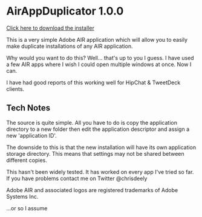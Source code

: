 AirAppDuplicator 1.0.0
======================
[Click here to download the installer](https://github.com/downloads/chrisdeely/AirAppDuplicator/AIRAppDuplicator.air)

This is a very simple Adobe AIR application which will allow you to easily 
make duplicate installations of any AIR application.

Why would you want to do this?  Well... that's up to you I guess. I have 
used a few AIR apps where I wish I could open multiple windows at once. Now 
I can.

I have had good reports of this working well for HipChat & TweetDeck clients.

Tech Notes
----------

The source is quite simple.  All you have to do is copy the application 
directory to a new folder then edit the application descriptor and assign a 
new 'application ID'.

The downside to this is that the new installation will have its own 
application storage directory.  This means that settings may not be shared 
between different copies.

This hasn't been widely tested. It has worked on every app I've tried so far.
If you have problems contact me on Twitter @chrisdeely

Adobe AIR and associated logos are registered trademarks of Adobe Systems Inc.

...or so I assume
